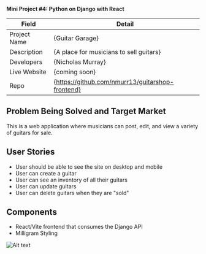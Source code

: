 **Mini Project #4: Python on Django with React**

| Field | Detail |
|-------|--------|
| Project Name | {Guitar Garage}|
| Description | {A place for musicians to sell guitars} |
| Developers | {Nicholas Murray} |
| Live Website | {coming soon} |
| Repo | {https://github.com/nmurr13/guitarshop-frontend} |

## Problem Being Solved and Target Market

This is a web application where musicians can post, edit, and view a variety of guitars
for sale.

## User Stories

- User should be able to see the site on desktop and mobile
- User can create a guitar
- User can see an inventory of all their guitars
- User can update guitars
- User can delete guitars when they are "sold"

## Components
- React/Vite frontend that consumes the Django API
- Milligram Styling

![Alt text](https://i.ibb.co/JqNCK8N/Screen-Shot-2024-04-06-at-5-35-25-AM.png)



